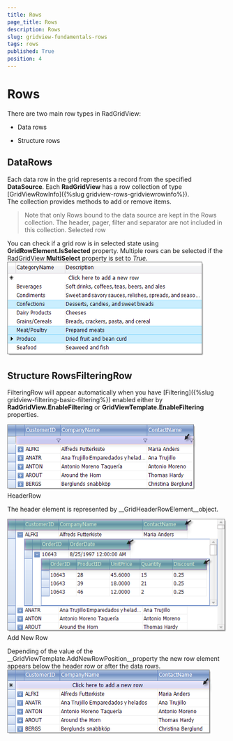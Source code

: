 ```yaml
---
title: Rows
page_title: Rows
description: Rows
slug: gridview-fundamentals-rows
tags: rows
published: True
position: 4
---
```


# Rows



There are two main row types in RadGridView: 

* Data rows

* Structure rows

## DataRows

Each data row in the grid represents a record from the specified __DataSource__. Each 
      		__RadGridView__ has a row collection of type
        	[GridViewRowInfo]({%slug gridview-rows-gridviewrowinfo%}).
      		The collection provides methods to add or remove items.
      	

>Note that only Rows bound to the data source are kept in the Rows collection. The header, pager, filter and separator are not 
        	included in this collection. 
          Selected row

You can check if a grid row is in selected state using __GridRowElement.IsSelected__ property.
      				Multiple rows can be selected if the RadGridView __MultiSelect__ property is set to *True*.
     			 	![gridview-fundamentals-row 001](images/gridview-fundamentals-row001.png)

## Structure RowsFilteringRow

FilteringRow will appear automatically when you have
		      		[Filtering]({%slug gridview-filtering-basic-filtering%})
		        	enabled either by __RadGridView.EnableFiltering__ or __GridViewTemplate.EnableFiltering__ properties.
		      	

![gridview-fundamentals-overview-of-radgridview-structure 004](images/gridview-fundamentals-overview-of-radgridview-structure004.png)HeaderRow

The header element is represented by __GridHeaderRowElement__object.

![gridview-fundamentals-overview-of-radgridview-structure 002](images/gridview-fundamentals-overview-of-radgridview-structure002.png)Add New Row

Depending of the value of the __GridViewTemplate.AddNewRowPosition__property the new row element appears below the
		      		header row or after the data rows.
		      	![gridview-fundamentals-overview-of-radgridview-structure 003](images/gridview-fundamentals-overview-of-radgridview-structure003.png)
